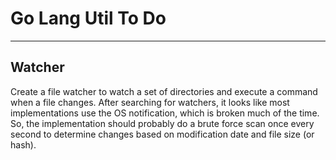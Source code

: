 # Go Lang Util To Do
- - -

## Watcher

Create a file watcher to watch a set of directories and execute a command when a file changes. After searching for watchers, it looks like most implementations use the OS notification, which is broken much of the time.  So, the implementation should probably do a brute force scan once every second to determine changes based on modification date and file size (or hash).


